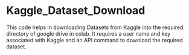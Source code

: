 # Kaggle_Dataset_Download
This code helps in downloading Datasets from Kaggle into the required directory of google drive in colab.
It requires a user name and key associated with Kaggle and an API command to download the required dataset.
